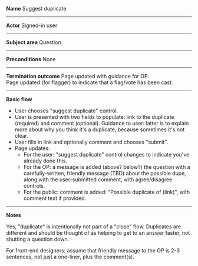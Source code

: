**Name**
Suggest duplicate

----

**Actor**
Signed-in user 

----

**Subject area**
Question

----

**Preconditions**
None

----

**Termination outcome**
Page updated with guidance for OP.  
Page updated (for flagger) to indicate that a flag/vote has been cast.

----

**Basic flow**

- User chooses "suggest duplicate" control.
- User is presented with two fields to populate: link to the duplicate (required) and comment (optional).  Guidance to user: latter is to explain more about why you think it's a duplicate, because sometimes it's not clear.
- User fills in link and optionally comment and chooses "submit".
- Page updates:
  - For the user: "suggest duplicate" control changes to indicate you've already done this.
  - For the OP: a message is added (above? below?) the question with a carefully-written, friendly message (TBD) about the possible dupe, along with the user-submitted comment, with agree/disagree controls.
  - For the public: comment is added: "Possible duplicate of (link)", with comment text if provided.

----

**Notes**

Yes, "duplicate" is intentionally not part of a "close" flow.  Duplicates are different and should be thought of as helping to get to an answer faster, not shutting a question down.

For front-end designers: assume that friendly message to the OP is 2-3 sentences, not just a one-liner, plus the comment(s).
